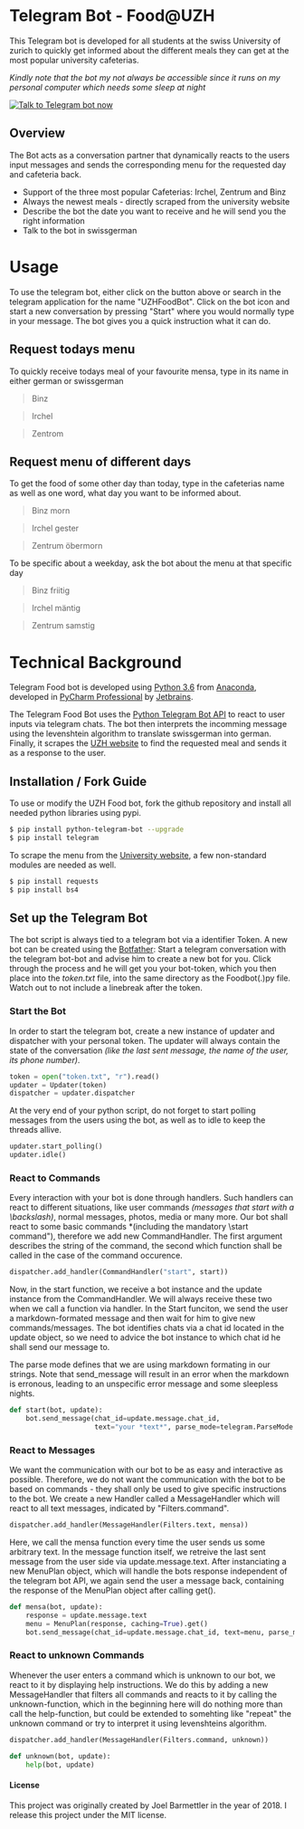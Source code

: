 # Telegram Bot - Food@UZH

This Telegram bot is developed for all students at the swiss University of zurich to quickly get informed about the different meals they can get at the most popular university cafeterias.

*Kindly note that the bot my not always be accessible since it runs on my personal computer which needs some sleep at night*

[![Talk to Telegram bot now](https://www.zusammenfassung.schule/github/telegram_logo.png)][bot]

## Overview

The Bot acts as a conversation partner that dynamically reacts to the users input messages and sends the corresponding menu for the requested day and cafeteria back.

  - Support of the three most popular Cafeterias: Irchel, Zentrum and Binz
  - Always the newest meals - directly scraped from the university website
  - Describe the bot the date you want to receive and he will send you the right information
  - Talk to the bot in swissgerman

# Usage

To use the telegram bot, either click on the button above or search in the telegram application for the name "UZHFoodBot". Click on the bot icon and start a new conversation by pressing "Start" where you would normally type in your message. The bot gives you a quick instruction what it can do.

## Request todays menu

To quickly receive todays meal of your favourite mensa, type in its name in either german or swissgerman
> Binz

> Irchel

> Zentrom

## Request menu of different days
To get the food of some other day than today, type in the cafeterias name as well as one word, what day you want to be informed about.
> Binz morn

> Irchel gester

> Zentrum öbermorn

To be specific about a weekday, ask the bot about the menu at that specific day
> Binz friitig

> Irchel mäntig

> Zentrum samstig

# Technical Background
Telegram Food bot is developed using [Python 3.6](http://www.python.org) from [Anaconda](https://anaconda.org/), developed in [PyCharm Professional](https://www.jetbrains.com/pycharm/) by [Jetbrains](https://www.jetbrains.com/).

The Telegram Food Bot uses the [Python Telegram Bot API]([api-github]) to react to user inputs via telegram chats. The bot then interprets the incomming message using the levenshtein algorithm to translate swissgerman into german. Finally, it scrapes the [UZH website]([mensa]) to find the requested meal and sends it as a response to the user.

## Installation / Fork Guide
To use or modify the UZH Food bot, fork the github repository and install all needed python libraries using pypi.

```sh
$ pip install python-telegram-bot --upgrade
$ pip install telegram
```

To scrape the menu from the [University website]([mensa]), a few non-standard modules are needed as well.

```sh
$ pip install requests
$ pip install bs4
```

## Set up the Telegram Bot

The bot script is always tied to a telegram bot via a identifier Token. A new bot can be created using the [Botfather](https://telegram.me/botfather): Start a telegram conversation with the telegram bot-bot and advise him to create a new bot for you. Click through the process and he will get you your bot-token, which you then place into the *token.txt* file, into the same directory as the Foodbot(.)py file. Watch out to not include a linebreak after the token.

### Start the Bot
In order to start the telegram bot, create a new instance of updater and dispatcher with your personal token. The updater will always contain the state of the conversation *(like the last sent message, the name of the user, its phone number)*.
```Python
token = open("token.txt", "r").read()
updater = Updater(token)
dispatcher = updater.dispatcher
```

At the very end of your python script, do not forget to start polling messages from the users using the bot, as well as to idle to keep the threads allive.
```Python
updater.start_polling()
updater.idle()
```
### React to Commands
Every interaction with your bot is done through handlers. Such handlers can react to different situations, like user commands *(messages that start with a \backslash)*, normal messages, photos, media or many more. Our bot shall react to some basic commands *(including the mandatory \start command"), therefore we add new CommandHandler. The first argument describes the string of the command, the second which function shall be called in the case of the command occurence.

```Python
dispatcher.add_handler(CommandHandler("start", start))
```
Now, in the start function, we receive a bot instance and the update instance from the CommandHandler. We will always receive these two when we call a function via handler. In the Start funciton, we send the user a markdown-formated message and then wait for him to give new commands/messages. The bot identifies chats via a chat id located in the update object, so we need to advice the bot instance to which chat id he shall send our message to.

The parse mode defines that we are using markdown formating in our strings. Note that send_message will result in an error when the markdown is erronous, leading to an unspecific error message and some sleepless nights.

```Python
def start(bot, update):
    bot.send_message(chat_id=update.message.chat_id,
                     text="your *text*", parse_mode=telegram.ParseMode.MARKDOWN)
```

### React to Messages
We want the communication with our bot to be as easy and interactive as possible. Therefore, we do not want the communication with the bot to be based on commands - they shall only be used to give specific instructions to the bot. We create a new Handler called a MessageHandler which will react to all text messages, indicated by "Filters.command".

```Python
dispatcher.add_handler(MessageHandler(Filters.text, mensa))
```
Here, we call the mensa function every time the user sends us some arbitrary text. In the message function itself, we retreive the last sent message from the user side via update.message.text. After instanciating a new MenuPlan object, which will handle the bots response independent of the telegram bot API, we again send the user a message back, containing the response of the MenuPlan object after calling get().

```Python
def mensa(bot, update):
    response = update.message.text
    menu = MenuPlan(response, caching=True).get()
    bot.send_message(chat_id=update.message.chat_id, text=menu, parse_mode=telegram.ParseMode.MARKDOWN)
```

### React to unknown Commands
Whenever the user enters a command which is unknown to our bot, we react to it by displaying help instructions. We do this by adding a new MessageHandler that filters all commands and reacts to it by calling the unknown-function, which in the beginning here will do nothing more than call the help-function, but could be extended to somehting like "repeat" the unknown command or try to interpret it using levenshteins algorithm.

```Python
dispatcher.add_handler(MessageHandler(Filters.command, unknown))
```
```Python
def unknown(bot, update):
    help(bot, update)
```



[//]: # (These are reference links used in the body of this note and get stripped out when the markdown processor does its job. There is no need to format nicely because it shouldn't be seen. Thanks SO - http://stackoverflow.com/questions/4823468/store-comments-in-markdown-syntax)


   [bot]: <https://telegram.me/UZHFoodBot>
   [mensa]: <http://www.mensa.uzh.ch/de/menueplaene.html>
   [api-github]:  <https://github.com/python-telegram-bot/python-telegram-bot>

#### License
This project was originally created by Joel Barmettler in the year of 2018. I release this project under the MIT license.

